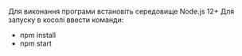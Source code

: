 Для виконання програми встановіть середовище Node.js 12+
Для запуску в косолі ввести команди:
- npm install
- npm start

